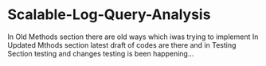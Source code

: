 # Scalable-Log-Query-Analysis

In Old Methods section there are old ways which iwas trying to implement
In Updated Mthods section latest draft of codes are there 
and in Testing Section testing and changes testing is been happening...
